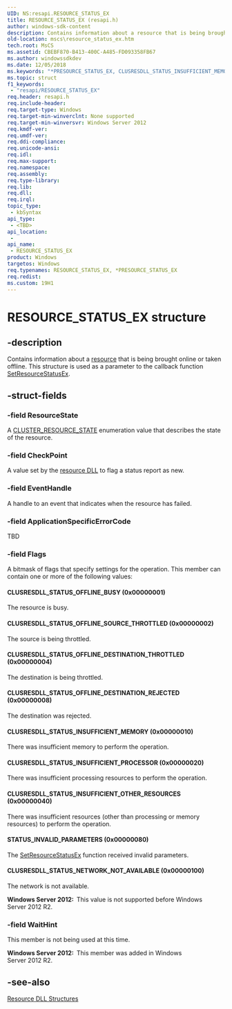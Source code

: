 ```yaml
---
UID: NS:resapi.RESOURCE_STATUS_EX
title: RESOURCE_STATUS_EX (resapi.h)
author: windows-sdk-content
description: Contains information about a resource that is being brought online or taken offline. This structure is used as a parameter to the callback function SetResourceStatusEx.
old-location: mscs\resource_status_ex.htm
tech.root: MsCS
ms.assetid: CBEBF870-B413-400C-A485-FD093358FB67
ms.author: windowssdkdev
ms.date: 12/05/2018
ms.keywords: "*PRESOURCE_STATUS_EX, CLUSRESDLL_STATUS_INSUFFICIENT_MEMORY, CLUSRESDLL_STATUS_INSUFFICIENT_OTHER_RESOURCES, CLUSRESDLL_STATUS_INSUFFICIENT_PROCESSOR, CLUSRESDLL_STATUS_NETWORK_NOT_AVAILABLE, CLUSRESDLL_STATUS_OFFLINE_BUSY, CLUSRESDLL_STATUS_OFFLINE_DESTINATION_REJECTED, CLUSRESDLL_STATUS_OFFLINE_DESTINATION_THROTTLED, CLUSRESDLL_STATUS_OFFLINE_SOURCE_THROTTLED, PRESOURCE_STATUS_EX, PRESOURCE_STATUS_EX structure pointer [Failover Cluster], RESOURCE_STATUS_EX, RESOURCE_STATUS_EX structure [Failover Cluster], STATUS_INVALID_PARAMETERS, mscs.resource_status_ex, resapi/PRESOURCE_STATUS_EX, resapi/RESOURCE_STATUS_EX"
ms.topic: struct
f1_keywords: 
 - "resapi/RESOURCE_STATUS_EX"
req.header: resapi.h
req.include-header: 
req.target-type: Windows
req.target-min-winverclnt: None supported
req.target-min-winversvr: Windows Server 2012
req.kmdf-ver: 
req.umdf-ver: 
req.ddi-compliance: 
req.unicode-ansi: 
req.idl: 
req.max-support: 
req.namespace: 
req.assembly: 
req.type-library: 
req.lib: 
req.dll: 
req.irql: 
topic_type:
 - kbSyntax
api_type:
 - <TBD>
api_location:
 -
api_name:
 - RESOURCE_STATUS_EX
product: Windows
targetos: Windows
req.typenames: RESOURCE_STATUS_EX, *PRESOURCE_STATUS_EX
req.redist: 
ms.custom: 19H1
---
```


# RESOURCE_STATUS_EX structure


## -description


Contains information 
    about a <a href="https://docs.microsoft.com/previous-versions/windows/desktop/mscs/resources">resource</a> that is being brought online or taken offline. 
    This structure is used as a parameter to the callback function 
    <a href="https://docs.microsoft.com/previous-versions/windows/desktop/api/resapi/nc-resapi-pset_resource_status_routine_ex">SetResourceStatusEx</a>.


## -struct-fields




### -field ResourceState

A <a href="https://docs.microsoft.com/previous-versions/windows/desktop/api/clusapi/ne-clusapi-cluster_resource_state">CLUSTER_RESOURCE_STATE</a> enumeration value that describes the state of the resource.


### -field CheckPoint

A value set by the <a href="https://docs.microsoft.com/previous-versions/windows/desktop/mscs/resource-dlls">resource DLL</a> to flag a status 
      report as new.


### -field EventHandle

A handle to an event that indicates when the resource has failed.


### -field ApplicationSpecificErrorCode

TBD


### -field Flags

A bitmask of flags that specify settings for the operation. This member can contain one or more of the following values:



#### CLUSRESDLL_STATUS_OFFLINE_BUSY (0x00000001)

The resource is busy.



#### CLUSRESDLL_STATUS_OFFLINE_SOURCE_THROTTLED (0x00000002)

The source is  being throttled.



#### CLUSRESDLL_STATUS_OFFLINE_DESTINATION_THROTTLED (0x00000004)

The destination is being throttled.



#### CLUSRESDLL_STATUS_OFFLINE_DESTINATION_REJECTED (0x00000008)

The destination was rejected.



#### CLUSRESDLL_STATUS_INSUFFICIENT_MEMORY (0x00000010)

There was insufficient memory to perform the operation.



#### CLUSRESDLL_STATUS_INSUFFICIENT_PROCESSOR (0x00000020)

There was insufficient processing resources to perform the operation.



#### CLUSRESDLL_STATUS_INSUFFICIENT_OTHER_RESOURCES (0x00000040)

There was insufficient resources (other than processing or memory resources) to perform the operation.



#### STATUS_INVALID_PARAMETERS (0x00000080)

The <a href="https://docs.microsoft.com/previous-versions/windows/desktop/api/resapi/nc-resapi-pset_resource_status_routine_ex">SetResourceStatusEx</a> function received invalid parameters.



#### CLUSRESDLL_STATUS_NETWORK_NOT_AVAILABLE (0x00000100)

The network is not available.

<b>Windows Server 2012:  </b>This value is not supported before Windows Server 2012 R2.


### -field WaitHint

This member is not being used at this time.

<b>Windows Server 2012:  </b>This member was added in Windows Server 2012 R2.


## -see-also




<a href="https://docs.microsoft.com/previous-versions/windows/desktop/mscs/resource-dll-structures">Resource DLL Structures</a>
 

 

